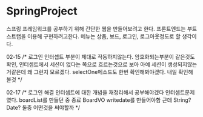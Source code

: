 # SpringProject
스프링 프레임워크를 공부하기 위해
간단한 웹을 만들어보려고 한다.
프론트엔드는 부트스트랩을 이용해 구현하려고한다.
메뉴는 상품, 보드, 로그인, 로그아웃정도로 할 생각이다.

02-15
/*
로그인 인터셉트 부분이 제대로 작동하지않는다.
암호화되는부분이 같은것도 확인, 인터셉트에서 세션이 없다는 쪽으로 흐르는것으로 보아 아예 세션이 생성되지않는거같은데 왜 그런지 모르겠다.
selectOne메소드도 한번 확인해봐야겠다. 내일 확인해볼것
*/

02-17
/*
로그인 해결 인터셉트에 대한 개념을 재정리해서 공부해야겠다 인터셉트문제였다.
boardList를 만들던 중 종료
BoardVO writedate를 만들어야함 근데 String? Date? 둘중 어떤것을 써야할까
*/
